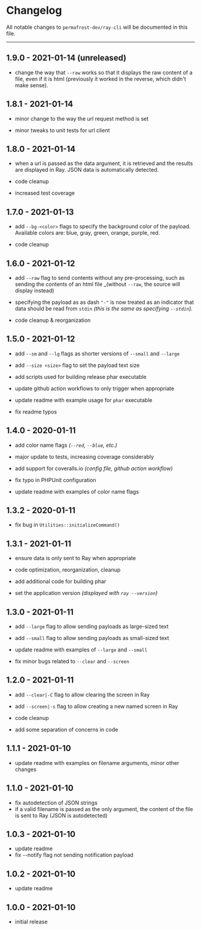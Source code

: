 # Changelog

All notable changes to `permafrost-dev/ray-cli` will be documented in this file.

---

## 1.9.0 - 2021-01-14 (unreleased)

- change the way that `--raw` works so that it displays the raw content of a file, even if it is html (previously it worked in the reverse, which didn't make sense).

## 1.8.1 - 2021-01-14

- minor change to the way the url request method is set

- minor tweaks to unit tests for url client

## 1.8.0 - 2021-01-14

- when a url is passed as the data argument, it is retrieved and the results are displayed in Ray.  JSON data is automatically detected.

- code cleanup

- increased test coverage

## 1.7.0 - 2021-01-13

- add `--bg-<color>` flags to specify the background color of the payload.  Available colors are: blue, gray, green, orange, purple, red.

- code cleanup

## 1.6.0 - 2021-01-12

- add `--raw` flag to send contents without any pre-processing, such as sending the contents of an html file _(without `--raw`, the source will display instead)

- specifying the payload as  as dash `"-"` is now treated as an indicator that data should be read from `stdin` _(this is the same as specifying `--stdin`)._

- code cleanup & reorganization

## 1.5.0 - 2021-01-12

- add `--sm` and `--lg` flags as shorter versions of `--small` and `--large`

- add `--size <size>` flag to set the payload text size

- add scripts used for building release phar executable

- update github action workflows to only trigger when appropriate

- update readme with example usage for `phar` executable

- fix readme typos

## 1.4.0 - 2020-01-11

- add color name flags *(`--red`, `--blue`, etc.)*

- major update to tests, increasing coverage considerably

- add support for coveralls.io _(config file, github action workflow)_

- fix typo in PHPUnit configuration

- update readme with examples of color name flags

## 1.3.2 - 2020-01-11

- fix bug in `Utilities::initializeCommand()`

## 1.3.1 - 2021-01-11

- ensure data is only sent to Ray when appropriate

- code optimization, reorganization, cleanup

- add additional code for building phar

- set the application version _(displayed with `ray --version`)_

## 1.3.0 - 2021-01-11

- add `--large` flag to allow sending payloads as large-sized text

- add `--small` flag to allow sending payloads as small-sized text

- update readme with examples of `--large` and `--small`

- fix minor bugs related to `--clear` and `--screen`

## 1.2.0 - 2021-01-11

- add `--clear|-C` flag to allow clearing the screen in Ray

- add `--screen|-s` flag to allow creating a new named screen in Ray

- code cleanup

- add some separation of concerns in code

## 1.1.1 - 2021-01-10

- update readme with examples on filename arguments, minor other changes

## 1.1.0 - 2021-01-10

- fix autodetection of JSON strings
- if a valid filename is passed as the only argument, the content of the file is sent to Ray (JSON is autodetected)

## 1.0.3 - 2021-01-10

- update readme
- fix --notify flag not sending notification payload

## 1.0.2 - 2021-01-10

- update readme

## 1.0.0 - 2021-01-10

- initial release
